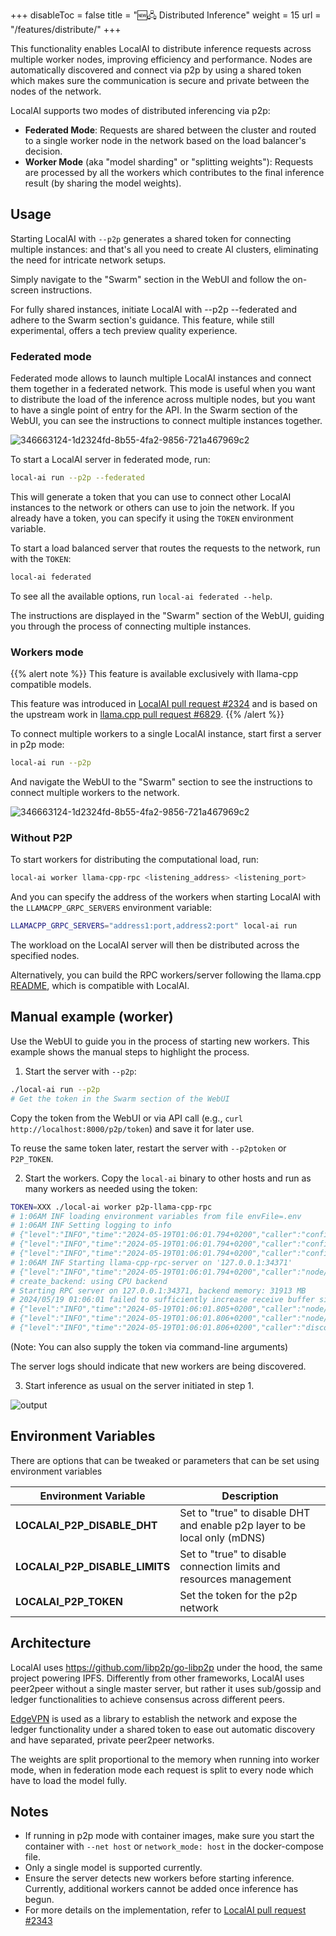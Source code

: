+++
disableToc = false
title = "🆕🖧 Distributed Inference"
weight = 15
url = "/features/distribute/"
+++


This functionality enables LocalAI to distribute inference requests across multiple worker nodes, improving efficiency and performance. Nodes are automatically discovered and connect via p2p by using a shared token which makes sure the communication is secure and private between the nodes of the network.

LocalAI supports two modes of distributed inferencing via p2p:

- **Federated Mode**: Requests are shared between the cluster and routed to a single worker node in the network based on the load balancer's decision.
- **Worker Mode** (aka "model sharding" or "splitting weights"): Requests are processed by all the workers which contributes to the final inference result (by sharing the model weights).

## Usage

Starting LocalAI with `--p2p` generates a shared token for connecting multiple instances: and that's all you need to create AI clusters, eliminating the need for intricate network setups. 

Simply navigate to the "Swarm" section in the WebUI and follow the on-screen instructions.

For fully shared instances, initiate LocalAI with --p2p --federated and adhere to the Swarm section's guidance. This feature, while still experimental, offers a tech preview quality experience.

### Federated mode

Federated mode allows to launch multiple LocalAI instances and connect them together in a federated network. This mode is useful when you want to distribute the load of the inference across multiple nodes, but you want to have a single point of entry for the API. In the Swarm section of the WebUI, you can see the instructions to connect multiple instances together.

![346663124-1d2324fd-8b55-4fa2-9856-721a467969c2](https://github.com/user-attachments/assets/19ebd44a-20ff-412c-b92f-cfb8efbe4b21)

To start a LocalAI server in federated mode, run:

```bash
local-ai run --p2p --federated
```

This will generate a token that you can use to connect other LocalAI instances to the network or others can use to join the network. If you already have a token, you can specify it using the `TOKEN` environment variable.

To start a load balanced server that routes the requests to the network, run with the `TOKEN`:

```bash
local-ai federated
```

To see all the available options, run `local-ai federated --help`.

The instructions are displayed in the "Swarm" section of the WebUI, guiding you through the process of connecting multiple instances.

### Workers mode

{{% alert note %}}
This feature is available exclusively with llama-cpp compatible models.

This feature was introduced in [LocalAI pull request #2324](https://github.com/mudler/LocalAI/pull/2324) and is based on the upstream work in [llama.cpp pull request #6829](https://github.com/ggerganov/llama.cpp/pull/6829).
{{% /alert %}}

To connect multiple workers to a single LocalAI instance, start first a server in p2p mode:

```bash
local-ai run --p2p
```

And navigate the WebUI to the "Swarm" section to see the instructions to connect multiple workers to the network.

![346663124-1d2324fd-8b55-4fa2-9856-721a467969c2](https://github.com/user-attachments/assets/b8cadddf-a467-49cf-a1ed-8850de95366d)

### Without P2P

To start workers for distributing the computational load, run:

```bash
local-ai worker llama-cpp-rpc <listening_address> <listening_port>
```

And you can specify the address of the workers when starting LocalAI with the `LLAMACPP_GRPC_SERVERS` environment variable:

```bash
LLAMACPP_GRPC_SERVERS="address1:port,address2:port" local-ai run
```
The workload on the LocalAI server will then be distributed across the specified nodes.

Alternatively, you can build the RPC workers/server following the llama.cpp [README](https://github.com/ggerganov/llama.cpp/blob/master/examples/rpc/README.md), which is compatible with LocalAI.

## Manual example (worker)

Use the WebUI to guide you in the process of starting new workers. This example shows the manual steps to highlight the process.

1. Start the server with `--p2p`:

```bash
./local-ai run --p2p
# Get the token in the Swarm section of the WebUI
```

Copy the token from the WebUI or via API call (e.g., `curl http://localhost:8000/p2p/token`) and save it for later use.

To reuse the same token later, restart the server with `--p2ptoken` or `P2P_TOKEN`.

2. Start the workers. Copy the `local-ai` binary to other hosts and run as many workers as needed using the token:

```bash
TOKEN=XXX ./local-ai worker p2p-llama-cpp-rpc
# 1:06AM INF loading environment variables from file envFile=.env
# 1:06AM INF Setting logging to info
# {"level":"INFO","time":"2024-05-19T01:06:01.794+0200","caller":"config/config.go:288","message":"connmanager disabled\n"}
# {"level":"INFO","time":"2024-05-19T01:06:01.794+0200","caller":"config/config.go:295","message":" go-libp2p resource manager protection enabled"}
# {"level":"INFO","time":"2024-05-19T01:06:01.794+0200","caller":"config/config.go:409","message":"max connections: 100\n"}
# 1:06AM INF Starting llama-cpp-rpc-server on '127.0.0.1:34371'
# {"level":"INFO","time":"2024-05-19T01:06:01.794+0200","caller":"node/node.go:118","message":" Starting EdgeVPN network"}
# create_backend: using CPU backend
# Starting RPC server on 127.0.0.1:34371, backend memory: 31913 MB
# 2024/05/19 01:06:01 failed to sufficiently increase receive buffer size (was: 208 kiB, wanted: 2048 kiB, got: 416 kiB). # See https://github.com/quic-go/quic-go/wiki/UDP-Buffer-Sizes for details.
# {"level":"INFO","time":"2024-05-19T01:06:01.805+0200","caller":"node/node.go:172","message":" Node ID: 12D3KooWJ7WQAbCWKfJgjw2oMMGGss9diw3Sov5hVWi8t4DMgx92"}
# {"level":"INFO","time":"2024-05-19T01:06:01.806+0200","caller":"node/node.go:173","message":" Node Addresses: [/ip4/127.0.0.1/tcp/44931 /ip4/127.0.0.1/udp/33251/quic-v1/webtransport/certhash/uEiAWAhZ-W9yx2ZHnKQm3BE_ft5jjoc468z5-Rgr9XdfjeQ/certhash/uEiB8Uwn0M2TQBELaV2m4lqypIAY2S-2ZMf7lt_N5LS6ojw /ip4/127.0.0.1/udp/35660/quic-v1 /ip4/192.168.68.110/tcp/44931 /ip4/192.168.68.110/udp/33251/quic-v1/webtransport/certhash/uEiAWAhZ-W9yx2ZHnKQm3BE_ft5jjoc468z5-Rgr9XdfjeQ/certhash/uEiB8Uwn0M2TQBELaV2m4lqypIAY2S-2ZMf7lt_N5LS6ojw /ip4/192.168.68.110/udp/35660/quic-v1 /ip6/::1/tcp/41289 /ip6/::1/udp/33160/quic-v1/webtransport/certhash/uEiAWAhZ-W9yx2ZHnKQm3BE_ft5jjoc468z5-Rgr9XdfjeQ/certhash/uEiB8Uwn0M2TQBELaV2m4lqypIAY2S-2ZMf7lt_N5LS6ojw /ip6/::1/udp/35701/quic-v1]"}
# {"level":"INFO","time":"2024-05-19T01:06:01.806+0200","caller":"discovery/dht.go:104","message":" Bootstrapping DHT"}
```

(Note: You can also supply the token via command-line arguments)

The server logs should indicate that new workers are being discovered.

3. Start inference as usual on the server initiated in step 1.

![output](https://github.com/mudler/LocalAI/assets/2420543/8ca277cf-c208-4562-8929-808b2324b584)


## Environment Variables

There are options that can be tweaked or parameters that can be set using environment variables

| Environment Variable | Description |
|----------------------|-------------|
| **LOCALAI_P2P_DISABLE_DHT** | Set to "true" to disable DHT and enable p2p layer to be local only (mDNS) |
| **LOCALAI_P2P_DISABLE_LIMITS** | Set to "true" to disable connection limits and resources management |
| **LOCALAI_P2P_TOKEN** | Set the token for the p2p network |

## Architecture

LocalAI uses https://github.com/libp2p/go-libp2p under the hood, the same project powering IPFS. Differently from other frameworks, LocalAI uses peer2peer without a single master server, but rather it uses sub/gossip and ledger functionalities to achieve consensus across different peers. 

[EdgeVPN](https://github.com/mudler/edgevpn) is used as a library to establish the network and expose the ledger functionality under a shared token to ease out automatic discovery and have separated, private peer2peer networks.

The weights are split proportional to the memory when running into worker mode, when in federation mode each request is split to every node which have to load the model fully.

## Notes

- If running in p2p mode with container images, make sure you start the container with `--net host` or `network_mode: host` in the docker-compose file.
- Only a single model is supported currently.
- Ensure the server detects new workers before starting inference. Currently, additional workers cannot be added once inference has begun.
- For more details on the implementation, refer to [LocalAI pull request #2343](https://github.com/mudler/LocalAI/pull/2343)


